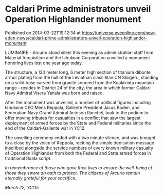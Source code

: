 # Caldari Prime administrators unveil Operation Highlander monument
Published on 2014-03-22T19:12:34 at https://universe.eveonline.com/new-eden-news/caldari-prime-administrators-unveil-operation-highlander-monument

LUMINAIRE - Arcurio stood silent this evening as administration staff from Material Acquisition and the Ishukone Corporation unveiled a monument honoring lives lost one year ago today.

The structure, a 120 meter long, 6 meter high section of titanium diborite armor plating from the hull of the Leviathan class titan CN Shiigeru, standing on a solid base carved from granite sourced from the Kaalakiota mountain range - resides in District 24 of the city, the area in which former Caldari Navy Admiral Visera Yanala was born and raised.

After the monument was unveiled, a number of political figures including Ishukone CEO Mens Reppola, Gallente President Jacus Roden, and Federation Navy Grand Admiral Anteson Ranchel, took to the podium to offer moving tributes for casualties in a conflict that saw the largest deployment of armed forces by the State and Federal militaries since the end of the Caldari-Gallente war in YC12.

The unveiling ceremony ended with a two minute silence, and was brought to a close by the voice of Reppola, reciting the simple dedication message inscribed alongside the service numbers of every known military casualty of Operation Highlander from both the Federal and State armed forces in traditional Raata script.

_In remembrance of those who gave their lives to ensure the well-being of those they swore an oath to protect. The citizens of Arcurio remain eternally grateful for your sacrifice._

_March 22, YC115_
